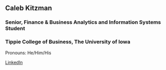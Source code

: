 ## Caleb Kitzman
### Senior, Finance & Business Analytics and Information Systems Student 
### Tippie College of Business, The University of Iowa
Pronouns: He/Him/His

[LinkedIn](https://www.linkedin.com/in/calebkitzman/)



<!--
**ckitzman/ckitzman** is a ✨ _special_ ✨ repository because its `README.md` (this file) appears on your GitHub profile.

Here are some ideas to get you started:

- 🔭 I’m currently working on ...
- 🌱 I’m currently learning ...
- 👯 I’m looking to collaborate on ...
- 🤔 I’m looking for help with ...
- 💬 Ask me about ...
- 📫 How to reach me: ...
- 😄 Pronouns: ...
- ⚡ Fun fact: ...
-->


